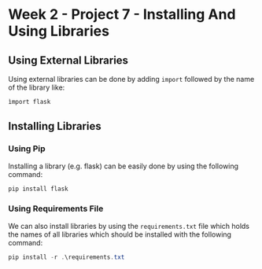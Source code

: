 # Week 2 - Project 7 - Installing And Using Libraries

## Using External Libraries

Using external libraries can be done by adding `import` followed by the name of the library like:

```Python
ìmport flask
```

## Installing Libraries

### Using Pip

Installing a library (e.g. flask) can be easily done by using the following command:

```Powershell
pip install flask
```

### Using Requirements File

We can also install libraries by using the `requirements.txt` file which holds the names of all libraries which should be installed with the following command:

```Powershell
pip install -r .\requirements.txt
```
